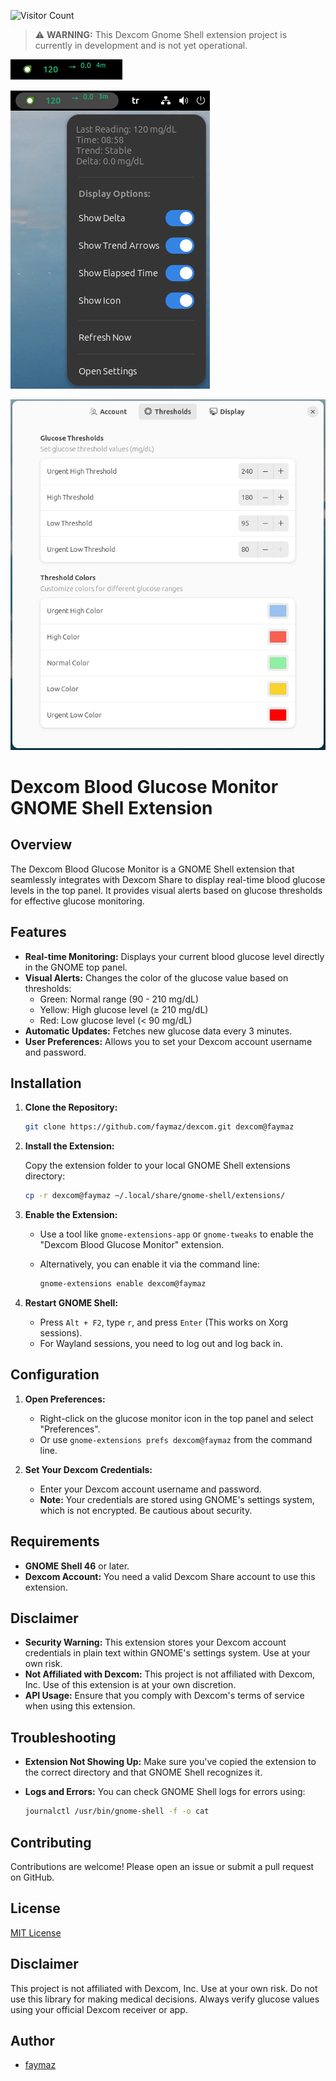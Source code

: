 ![Visitor Count](https://visitor-badge.laobi.icu/badge?page_id=faymaz.dexcom)
> ⚠️ **WARNING:** This Dexcom Gnome Shell extension project is currently in development and is not yet operational.

![Dexcom Gnome Shell - 1](img/Dexcom_1.png)

![Dexcom Gnome Shell - 2](img/Dexcom_2.png)

![Dexcom - Configuration Menu](img/Dexcom_config_menu.png)

# Dexcom Blood Glucose Monitor GNOME Shell Extension

## Overview

The Dexcom Blood Glucose Monitor is a GNOME Shell extension that seamlessly integrates with Dexcom Share to display real-time blood glucose levels in the top panel. It provides visual alerts based on glucose thresholds for effective glucose monitoring.

## Features

- **Real-time Monitoring:** Displays your current blood glucose level directly in the GNOME top panel.
- **Visual Alerts:** Changes the color of the glucose value based on thresholds:
  - Green: Normal range (90 - 210 mg/dL)
  - Yellow: High glucose level (≥ 210 mg/dL)
  - Red: Low glucose level (< 90 mg/dL)
- **Automatic Updates:** Fetches new glucose data every 3 minutes.
- **User Preferences:** Allows you to set your Dexcom account username and password.

## Installation

1. **Clone the Repository:**

   ```bash
   git clone https://github.com/faymaz/dexcom.git dexcom@faymaz
   ```

2. **Install the Extension:**

   Copy the extension folder to your local GNOME Shell extensions directory:

   ```bash
   cp -r dexcom@faymaz ~/.local/share/gnome-shell/extensions/
   ```

3. **Enable the Extension:**

   - Use a tool like `gnome-extensions-app` or `gnome-tweaks` to enable the "Dexcom Blood Glucose Monitor" extension.
   - Alternatively, you can enable it via the command line:

     ```bash
     gnome-extensions enable dexcom@faymaz
     ```

4. **Restart GNOME Shell:**

   - Press `Alt + F2`, type `r`, and press `Enter` (This works on Xorg sessions).
   - For Wayland sessions, you need to log out and log back in.

## Configuration

1. **Open Preferences:**

   - Right-click on the glucose monitor icon in the top panel and select "Preferences".
   - Or use `gnome-extensions prefs dexcom@faymaz` from the command line.

2. **Set Your Dexcom Credentials:**

   - Enter your Dexcom account username and password.
   - **Note:** Your credentials are stored using GNOME's settings system, which is not encrypted. Be cautious about security.

## Requirements

- **GNOME Shell 46** or later.
- **Dexcom Account:** You need a valid Dexcom Share account to use this extension.

## Disclaimer

- **Security Warning:** This extension stores your Dexcom account credentials in plain text within GNOME's settings system. Use at your own risk.
- **Not Affiliated with Dexcom:** This project is not affiliated with Dexcom, Inc. Use of this extension is at your own discretion.
- **API Usage:** Ensure that you comply with Dexcom's terms of service when using this extension.

## Troubleshooting

- **Extension Not Showing Up:** Make sure you've copied the extension to the correct directory and that GNOME Shell recognizes it.
- **Logs and Errors:** You can check GNOME Shell logs for errors using:

  ```bash
  journalctl /usr/bin/gnome-shell -f -o cat
  ```

## Contributing

Contributions are welcome! Please open an issue or submit a pull request on GitHub.

## License

[MIT License](LICENSE)

## Disclaimer

This project is not affiliated with Dexcom, Inc. Use at your own risk. Do not use this library for making medical decisions. Always verify glucose values using your official Dexcom receiver or app.

## Author

- [faymaz](https://github.com/faymaz)
```
